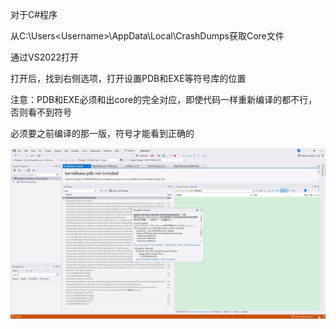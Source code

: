 对于C#程序

从C:\Users\<Username>\AppData\Local\CrashDumps获取Core文件

通过VS2022打开

打开后，找到右侧选项，打开设置PDB和EXE等符号库的位置

注意：PDB和EXE必须和出core的完全对应，即使代码一样重新编译的都不行，否则看不到符号

必须要之前编译的那一版，符号才能看到正确的

![image-20250102111322563](Images/VS2022CoreDump调试/image-20250102111322563.png)